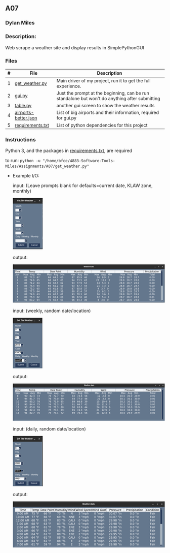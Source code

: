 ## A07
### Dylan Miles
### Description:
Web scrape a weather site and display results in SimplePythonGUI

### Files

|   #   | File            | Description                                        |
| :---: | --------------- | -------------------------------------------------- |
|   1   | [get_weather.py](./get_weather.py)         | Main driver of my project, run it to get the full experience.      |
|   2   | [gui.py](./gui.py)  | Just the prompt at the beginning, can be run standalone but won't do anything after submitting        |
|   3   | [table.py](./table.py) | another gui screen to show the weather results |
|   4   | [airports-better.json](./airports-better.json) | List of big airports and their information, required for gui.py |
|   5   | [requirements.txt](./requirements.txt) | List of python dependencies for this project |

### Instructions

Python 3, and the packages in [requirements.txt](./requirements.txt), are required

to run: `python -u "/home/bfce/4883-Software-Tools-Miles/Assignments/A07/get_weather.py"`

- Example I/O:

  input: (Leave prompts blank for defaults=current date, KLAW zone, monthly)

    ![input](./images/img1.png) 

    output: 

    ![output](./images/img2.png)

    input: (weekly, random date/location)

    ![input](./images/img3.png) 

    output: 

    ![output](./images/img4.png)

    
    input: (daily, random date/location)

    ![input](./images/img5.png) 

    output: 

    ![output](./images/img6.png)
